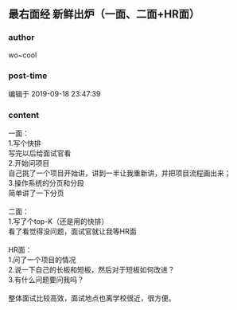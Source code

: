 ## 最右面经 新鲜出炉（一面、二面+HR面）
### author 
wo~cool
### post-time 

编辑于  2019-09-18 23:47:39
### content 
<div class="post-topic-des nc-post-content">
 <div>
  一面：
 </div>
 <div>
  1.写个快排
 </div>
 <div>
  写完以后给面试官看
 </div>
 <div>
  2.开始问项目
 </div>
 <div>
  自己挑了一个项目开始讲，讲到一半让我重新讲，并把项目流程画出来；
 </div>
 <div>
  3.操作系统的分页和分段
 </div>
 <div>
  简单讲了一下分页
 </div>
 <div>
  <br/>
 </div>
 <div>
  二面：
 </div>
 <div>
  1.写了个top-K（还是用的快排）
 </div>
 <div>
  看了看觉得没问题，面试官就让我等HR面
 </div>
 <div>
  <br/>
 </div>
 <div>
  HR面：
 </div>
 <div>
  1.问了一个项目的情况
 </div>
 <div>
  2.说一下自己的长板和短板，然后对于短板如何改进？
 </div>
 <div>
  3.有什么问题要问我吗？
 </div>
 <div>
  <br/>
 </div>
 <div>
  整体面试比较高效，面试地点也离学校很近，很方便。
 </div>
</div>
